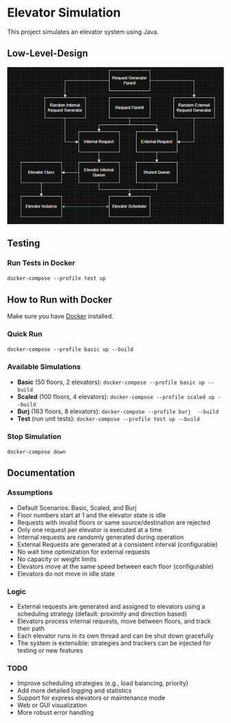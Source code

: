 # Elevator Simulation

This project simulates an elevator system using Java.

## Low-Level-Design

![Elevator LLD](docs/ElevatorSimulationLLD.png)

## Testing

### Run Tests in Docker
`docker-compose --profile test up`

## How to Run with Docker

Make sure you have [Docker](https://www.docker.com/products/docker-desktop) installed.

### Quick Run
`docker-compose --profile basic up --build`

### Available Simulations
- **Basic** (50 floors, 2 elevators): `docker-compose --profile basic up --build`
- **Scaled** (100 floors, 4 elevators): `docker-compose --profile scaled up --build`  
- **Burj** (163 floors, 8 elevators): `docker-compose --profile burj  --build`
- **Test** (run unit tests): `docker-compose --profile test up --build`

### Stop Simulation
`docker-compose down`


## Documentation

### Assumptions
- Default Scenarios: Basic, Scaled, and Burj
- Floor numbers start at 1 and the elevator state is idle
- Requests with invalid floors or same source/destination are rejected
- Only one request per elevator is executed at a time
- Internal requests are randomly generated during operation
- External Requests are generated at a consistent interval (configurable)
- No wait time optimization for external requests
- No capacity or weight limits
- Elevators move at the same speed between each floor (configurable)
- Elevators do not move in idle state

### Logic
- External requests are generated and assigned to elevators using a scheduling strategy (default: proximity and direction based)
- Elevators process internal requests, move between floors, and track their path
- Each elevator runs in its own thread and can be shut down gracefully
- The system is extensible: strategies and trackers can be injected for testing or new features

### TODO
- Improve scheduling strategies (e.g., load balancing, priority)
- Add more detailed logging and statistics
- Support for express elevators or maintenance mode
- Web or GUI visualization
- More robust error handling